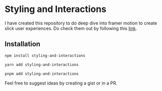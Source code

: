 # Styling and Interactions

I have created this repository to do deep dive into framer motion to create slick user experiences.
Do check them out by following this [link](https://styling-and-interactions.vercel.app).

## Installation

```bash
npm install styling-and-interactions

yarn add styling-and-interactions

pnpm add styling-and-interactions
```

Feel free to suggest ideas by creating a gist or in a PR.
